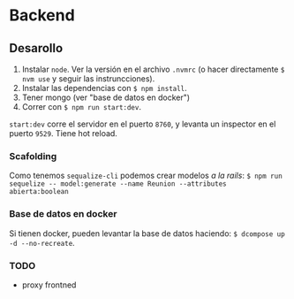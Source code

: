 # Backend

## Desarollo
1. Instalar `node`. Ver la versión en el archivo `.nvmrc` (o hacer directamente `$ nvm use` y seguir las instruncciones).
1. Instalar las dependencias con `$ npm install`.
1. Tener mongo (ver "base de datos en docker")
1. Correr con `$ npm run start:dev`.

`start:dev` corre el servidor en el puerto `8760`, y levanta un inspector en el puerto `9529`. Tiene hot reload.

### Scafolding
Como tenemos `sequalize-cli` podemos crear modelos _a la rails_:
`$ npm run sequelize -- model:generate --name Reunion --attributes abierta:boolean`

### Base de datos en docker
Si tienen docker, pueden levantar la base de datos haciendo: `$ dcompose up -d --no-recreate`.

### TODO
- proxy frontned